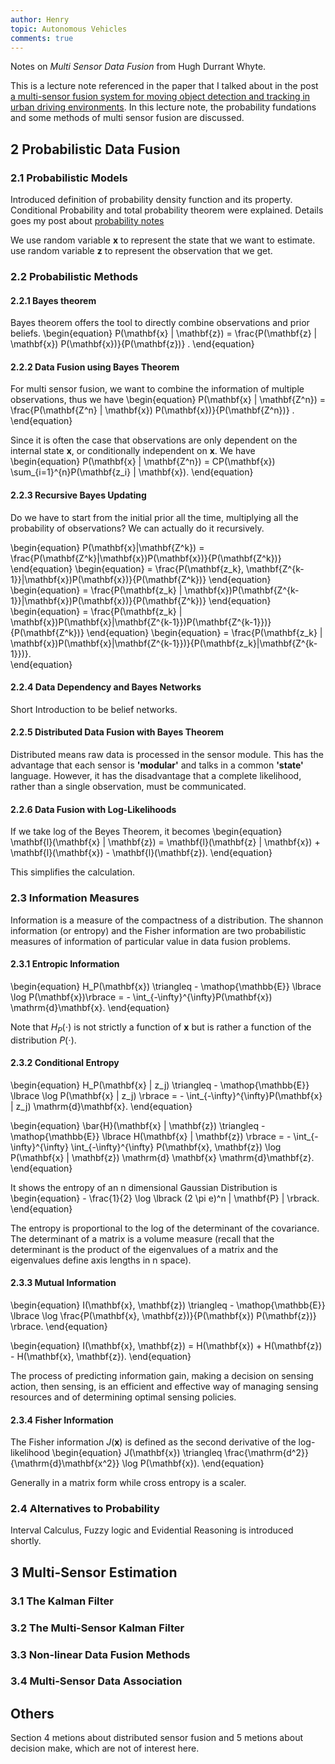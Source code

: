 ```yaml
---
author: Henry
topic: Autonomous Vehicles
comments: true
---
```


Notes on _Multi Sensor Data Fusion_ from Hugh Durrant Whyte.

This is a lecture note referenced in the paper that I talked about in the post [a multi-sensor fusion system for moving object detection and tracking in urban driving environments](https://zhyhenryzhang.github.io/2019/08/12/a-multi-sensor-fusion-system-for-moving-object-detection-and-tracking-in-urban-driving-environments.html). In this lecture note, the probability fundations and some methods of multi sensor fusion are discussed.

## 2 Probabilistic Data Fusion

### 2.1 Probabilistic Models

Introduced definition of probability density function and its property. Conditional Probability and total probability theorem were explained. Details goes my post about [probability notes](https://zhyhenryzhang.github.io/2019/08/15/probability-notes.html)

We use random variable $\mathbf{x}$ to represent the state that we want to estimate. use random variable $\mathbf{z}$ to represent the observation that we get.

### 2.2 Probabilistic Methods

#### 2.2.1 Bayes theorem

Bayes theorem offers the tool to directly combine observations and prior beliefs. 
\begin{equation}
P(\mathbf{x} \| \mathbf{z}) = \frac{P(\mathbf{z} \| \mathbf{x}) P(\mathbf{x})}{P(\mathbf{z})} .
\end{equation}

#### 2.2.2 Data Fusion using Bayes Theorem

For multi sensor fusion, we want to combine the information of multiple observations, thus we have
\begin{equation}
P(\mathbf{x} \| \mathbf{Z^n}) = \frac{P(\mathbf{Z^n} \| \mathbf{x}) P(\mathbf{x})}{P(\mathbf{Z^n})} .
\end{equation}

Since it is often the case that observations are only dependent on the internal state $\mathbf{x}$, or conditionally independent on $\mathbf{x}$. We have
\begin{equation}
P(\mathbf{x} \| \mathbf{Z^n}) = CP(\mathbf{x}) \sum_{i=1}^{n}P(\mathbf{z_i} \| \mathbf{x}).
\end{equation}

#### 2.2.3 Recursive Bayes Updating

Do we have to start from the initial prior all the time, multiplying all the probability of observations? We can actually do it recursively.

\begin{equation}
 P(\mathbf{x}\|\mathbf{Z^k}) = \frac{P(\mathbf{Z^k}\|\mathbf{x})P(\mathbf{x})}{P(\mathbf{Z^k})} 
\end{equation}
\begin{equation}
 = \frac{P(\mathbf{z_k}, \mathbf{Z^{k-1}}\|\mathbf{x})P(\mathbf{x})}{P(\mathbf{Z^k})} 
\end{equation} 
\begin{equation}
 = \frac{P(\mathbf{z_k} \| \mathbf{x})P(\mathbf{Z^{k-1}}\|\mathbf{x})P(\mathbf{x})}{P(\mathbf{Z^k})} 
\end{equation}
\begin{equation}
 = \frac{P(\mathbf{z_k} \| \mathbf{x})P(\mathbf{x}\|\mathbf{Z^{k-1}})P(\mathbf{Z^{k-1}})}{P(\mathbf{Z^k})} 
\end{equation}
\begin{equation}
 = \frac{P(\mathbf{z_k} \| \mathbf{x})P(\mathbf{x}\|\mathbf{Z^{k-1}})}{P(\mathbf{z_k}\|\mathbf{Z^{k-1}})}.  
\end{equation}

#### 2.2.4 Data Dependency and Bayes Networks

Short Introduction to be belief networks.

#### 2.2.5 Distributed Data Fusion with Bayes Theorem

Distributed means raw data is processed in the sensor module. This has the advantage that each sensor is __'modular'__ and talks in a common __'state'__ language. However, it has the disadvantage that a complete likelihood, rather than a single observation, must be communicated.

#### 2.2.6 Data Fusion with Log-Likelihoods

If we take log of the Beyes Theorem, it becomes 
\begin{equation}
 \mathbf{l}(\mathbf{x} \| \mathbf{z}) = \mathbf{l}(\mathbf{z} \| \mathbf{x}) + \mathbf{l}(\mathbf{x}) - \mathbf{l}(\mathbf{z}). 
\end{equation}

This simplifies the calculation.

### 2.3 Information Measures

Information is a measure of the compactness of a distribution. The shannon information (or entropy) and the Fisher information are two probabilistic measures of information of particular value in data fusion problems.

#### 2.3.1 Entropic Information

\begin{equation}
H_P(\mathbf{x}) \triangleq - \mathop{\mathbb{E}} \lbrace \log P(\mathbf{x})\rbrace = - \int_{-\infty}^{\infty}P(\mathbf{x}) \mathrm{d}\mathbf{x}. 
\end{equation}

Note that $H_P(\cdot)$ is not strictly a function of $\mathbf{x}$ but is rather a function of the distribution $P(\cdot)$.

#### 2.3.2 Conditional Entropy

\begin{equation}
H_P(\mathbf{x} \| z_j) \triangleq - \mathop{\mathbb{E}} \lbrace \log P(\mathbf{x} \| z_j) \rbrace = - \int_{-\infty}^{\infty}P(\mathbf{x} \| z_j) \mathrm{d}\mathbf{x}. 
\end{equation}

\begin{equation}
 \bar{H}(\mathbf{x} \| \mathbf{z}) \triangleq - \mathop{\mathbb{E}} \lbrace H(\mathbf{x} \| \mathbf{z}) \rbrace = - \int_{-\infty}^{\infty} \int_{-\infty}^{\infty} P(\mathbf{x}, \mathbf{z}) \log P(\mathbf{x} \| \mathbf{z}) \mathrm{d} \mathbf{x} \mathrm{d}\mathbf{z}. 
\end{equation}

It shows the entropy of an n dimensional Gaussian Distribution is
\begin{equation}
  \- \frac{1}{2} \log \lbrack (2 \pi e)^n \| \mathbf{P} \| \rbrack. 
\end{equation}

The entropy is proportional to the log of the determinant of the covariance. The determinant of a matrix is a volume measure (recall that the determinant is the product of the eigenvalues of a matrix and the eigenvalues define axis lengths in n space).

#### 2.3.3 Mutual Information

\begin{equation}
 I(\mathbf{x}, \mathbf{z}) \triangleq - \mathop{\mathbb{E}} \lbrace \log \frac{P(\mathbf{x}, \mathbf{z})}{P(\mathbf{x}) P(\mathbf{z})} \rbrace. 
\end{equation}

\begin{equation}
 I(\mathbf{x}, \mathbf{z}) = H(\mathbf{x}) + H(\mathbf{z}) - H(\mathbf{x}, \mathbf{z}). 
\end{equation}

The process of predicting information gain, making a decision on sensing action, then sensing, is an efficient and effective way of managing sensing resources and of determining optimal sensing policies.

#### 2.3.4 Fisher Information

The Fisher information $J(\mathbf{x})$ is defined as the second derivative of the log-likelihood
\begin{equation} J(\mathbf{x}) \triangleq \frac{\mathrm{d^2}}{\mathrm{d}\mathbf{x^2}} \log P(\mathbf{x}). 
\end{equation}

Generally in a matrix form while cross entropy is a scaler.

### 2.4 Alternatives to Probability

Interval Calculus, Fuzzy logic and Evidential Reasoning is introduced shortly.

## 3 Multi-Sensor Estimation

### 3.1 The Kalman Filter

### 3.2 The Multi-Sensor Kalman Filter

### 3.3 Non-linear Data Fusion Methods

### 3.4 Multi-Sensor Data Association

## Others

Section 4 metions about distributed sensor fusion and 5 metions about decision make, which are not of interest here.